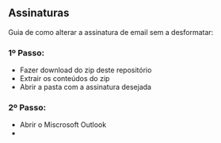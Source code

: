 ## Assinaturas

Guia de como alterar a assinatura de email sem a desformatar:



### 1º Passo: ###

- Fazer download do zip deste repositório
- Extrair os conteúdos do zip
- Abrir a pasta com a assinatura desejada

### 2º Passo: ###

- Abrir o Miscrosoft Outlook
- 